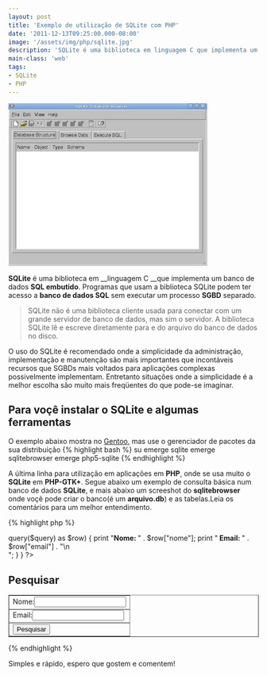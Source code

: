 ```yaml
---
layout: post
title: 'Exemplo de utilização de SQLite com PHP'
date: '2011-12-13T09:25:00.000-08:00'
image: '/assets/img/php/sqlite.jpg'
description: 'SQLite é uma biblioteca em linguagem C que implementa um banco de dados SQL embutido.'
main-class: 'web'
tags:
- SQLite
- PHP
---
```


![Exemplo de utilização de SQLite com PHP](/assets/img/php/sqlite.jpg "Exemplo de utilização de SQLite com PHP")

__SQLite__ é uma biblioteca em __linguagem C __que implementa um banco de dados __SQL embutido__. Programas que usam a biblioteca SQLite podem ter acesso a __banco de dados SQL__ sem executar um processo __SGBD__ separado.

> SQLite não é uma biblioteca cliente usada para conectar com um grande servidor de banco de dados, mas sim o servidor. A biblioteca SQLite lê e escreve diretamente para e do arquivo do banco de dados no disco.

O uso do SQLite é recomendado onde a simplicidade da administração, implementação e manutenção são mais importantes que incontáveis recursos que SGBDs mais voltados para aplicações complexas possivelmente implementam. Entretanto situações onde a simplicidade é a melhor escolha são muito mais freqüentes do que pode-se imaginar.

## Para voçê instalar o SQLite e algumas ferramentas

O exemplo abaixo mostra no [Gentoo](http://www.terminalroot.com.br/tags#gentoo), mas use o gerenciador de pacotes da sua distribuição
{% highlight bash %}
su
emerge sqlite
emerge sqlitebrowser
emerge php5-sqlite
{% endhighlight %}

A última linha para utilização em aplicações em __PHP__, onde se usa muito o __SQLite__ em __PHP-GTK+__. Segue abaixo um exemplo de consulta básica num banco de dados __SQLite__, e mais abaixo um screeshot do __sqlitebrowser__ onde voçê pode criar o banco(é um __arquivo.db__) e as tabelas.Leia os comentários para um melhor entendimento.

{% highlight php %}
<?php
  //condição para iniciar o código
  if(isset($_POST['pesquisar'])){
    //extrair o POST e gerar as variaveis
    extract($_POST);
       /* utilizando o PDO para conectar o SQLite, o arquivo foi pre-criado com a tabela e já há dados inseridos(feito utilizando SQLite Browser com a imagem logo abaixo), não é possível abrir com editor de texto esse arquivo */
    $dbh = new PDO('sqlite:teste.db');
        //loop foreach para exibirmos os valores
    foreach ($dbh->query($query) as $row) {
          print "<b>Nome: </b>" . $row["nome"];
          print "<b> Email: </b>" . $row["email"] . "\n<br />";
        }
  }
?>
<h2>Pesquisar</h2>
<table border="1">
  <form action="" method="post">
    <tr><td>Nome:<input type="text" name="nome" /></td></tr>
    <tr><td>Email:<input type="text" name="email" /></td></tr>
    <tr><td><input type="submit" name="pesquisar" value="Pesquisar"/></td></tr>
</table> 
{% endhighlight %}

Simples e rápido, espero que gostem e comentem!
